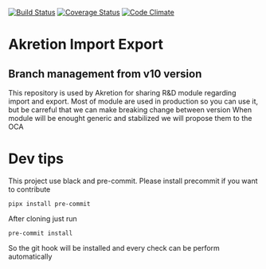 [![Build Status](https://travis-ci.org/akretion/import-export.svg?branch=10.0)](https://travis-ci.org/akretion/import-export)
[![Coverage Status](https://coveralls.io/repos/github/akretion/import-export/badge.svg?branch=10.0)](https://coveralls.io/github/akretion/import-export?branch=10.0)
[![Code Climate](https://codeclimate.com/github/akretion/import-export/badges/gpa.svg)](https://codeclimate.com/github/akretion/import-export)


# Akretion Import Export

## Branch management from v10 version

This repository is used by Akretion for sharing R&D module regarding import and export.
Most of module are used in production so you can use it, but be carreful that we can make breaking change between version
When module will be enought generic and stabilized we will propose them to the OCA

# Dev tips

This project use black and pre-commit.
Please install precommit if you want to contribute

```
pipx install pre-commit
```

After cloning just run
```
pre-commit install
```

So the git hook will be installed and every check can be perform automatically
